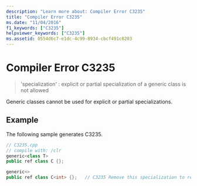 ```yaml
---
description: "Learn more about: Compiler Error C3235"
title: "Compiler Error C3235"
ms.date: "11/04/2016"
f1_keywords: ["C3235"]
helpviewer_keywords: ["C3235"]
ms.assetid: 0554d6c7-e1dc-4c99-8934-cbcf491c8203
---
```

# Compiler Error C3235

> 'specialization' : explicit or partial specialization of a generic class is not allowed

Generic classes cannot be used for explicit or partial specializations.

## Example

The following sample generates C3235.

```cpp
// C3235.cpp
// compile with: /clr
generic<class T>
public ref class C {};

generic<>
public ref class C<int> {};   // C3235 Remove this specialization to resolve this error.
```
